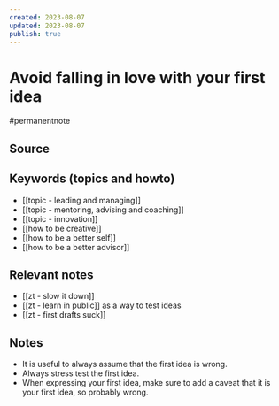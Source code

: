```yaml
---
created: 2023-08-07
updated: 2023-08-07
publish: true
---
```

# Avoid falling in love with your first idea

#permanentnote

## Source

## Keywords (topics and howto)
- [[topic - leading and managing]]
- [[topic - mentoring, advising and coaching]]
- [[topic - innovation]]
- [[how to be creative]]
- [[how to be a better self]]
- [[how to be a better advisor]]
## Relevant notes
- [[zt - slow it down]]
- [[zt - learn in public]] as a way to test ideas
- [[zt - first drafts suck]]
## Notes
- It is useful to always assume that the first idea is wrong.
- Always stress test the first idea.
- When expressing your first idea, make sure to add a caveat that it is your first idea, so probably wrong.